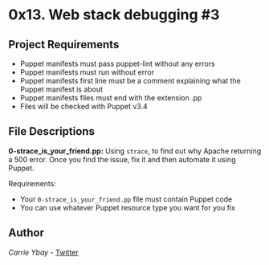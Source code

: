 # 0x13. Web stack debugging #3
## Project Requirements
- Puppet manifests must pass puppet-lint without any errors
- Puppet manifests must run without error
- Puppet manifests first line must be a comment explaining what the Puppet manifest is about
- Puppet manifests files must end with the extension .pp
- Files will be checked with Puppet v3.4

## File Descriptions
**0-strace_is_your_friend.pp:**
Using `strace`, to find out why Apache returning a 500 error. Once you find the issue, fix it and then automate it using Puppet.

Requirements:
- Your `0-strace_is_your_friend.pp` file must contain Puppet code
- You can use whatever Puppet resource type you want for you fix


## Author
*Carrie Ybay* - [Twitter](http://twitter.com/hicarrie_)
